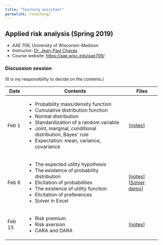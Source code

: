 ```yaml
---
title: "Teaching assistant"
permalink: /teaching/
---
```


## Applied risk analysis (Spring 2019)
* AAE 706, University of Wisconsin-Madison
* Instructor: [Dr. Jean-Paul Chavas](https://aae.wisc.edu/faculty/jchavas/)
* Course website: <https://aae.wisc.edu/aae706/>

### Discussion session
(It is my responsibility to decide on the contents.)

<table>
  <tbody>
    <tr style="border-bottom:1pt solid black">
      <th>Date</th>
      <th align="center">Contents</th>
      <th>Files</th>
    </tr>
    <tr>
      <td>Feb 1</td>
      <td>
        <ul>
          <li>Probability mass/density function</li>
          <li>Cumulative distribution function</li>
          <li>Normal distribution</li>
          <li>Standardization of a random variable</li>
          <li>Joint, marginal, conditional distribution, Bayes' rule</li>
          <li>Expectation: mean, variance, covariance</li>
        </ul>
      </td>
      <td>[<a href="/files/aae706_disc_20190201.pdf">notes</a>]</td>
    </tr>
    <tr>
      <td>Feb 8</td>
      <td>
        <ul>
          <li>The expected utility hypothesis</li>
          <li>The existence of probability distribution</li>
          <li>Elicitation of probabilities</li>
          <li>The existence of utility function</li>
          <li>Elicitation of preferences</li>
          <li>Solver in Excel</li>
        </ul>
      </td>
      <td>
        [<a href="/files/aae706_disc_20190208.pdf">notes</a>]<br>
        [<a href="/files/solver_tutorial.xlsx">Solver demo</a>]
      </td>
    </tr>
    <tr>
      <td>Feb 15</td>
      <td>
        <ul>
          <li>Risk premium</li>
          <li>Risk aversion</li>
          <li>CARA and DARA</li>
        </ul>
      </td>
      <td>
        [<a href="/files/aae706_disc_20190215.pdf">notes</a>]
      </td>
    </tr>
  </tbody>
</table>
